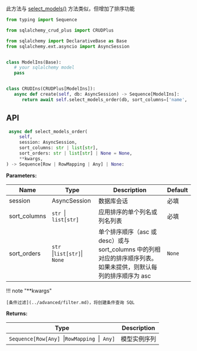 此方法与 [select_models()](./select_models.md) 方法类似，但增加了排序功能

```py title="select_models_order" hl_lines="16"
from typing import Sequence

from sqlalchemy_crud_plus import CRUDPlus

from sqlalchemy import DeclarativeBase as Base
from sqlalchemy.ext.asyncio import AsyncSession


class ModelIns(Base):
   # your sqlalchemy model
   pass


class CRUDIns(CRUDPlus[ModelIns]):
   async def create(self, db: AsyncSession) -> Sequence[ModelIns]:
      return await self.select_models_order(db, sort_columns=['name', 'age'], sort_orders=['asc', 'desc'])
```

## API

```py
 async def select_models_order(
     self,
     session: AsyncSession,
     sort_columns: str | list[str],
     sort_orders: str | list[str] | None = None,
     **kwargs,
) -> Sequence[Row | RowMapping | Any] | None:
```

**Parameters:**

| Name         | Type                           | Description                                                            | Default |
|--------------|--------------------------------|------------------------------------------------------------------------|---------|
| session      | AsyncSession                   | 数据库会话                                                                  | 必填      |
| sort_columns | `str `\|` list[str]`           | 应用排序的单个列名或列名列表                                                         | 必填      |
| sort_orders  | `str `\|` list[str] `\|` None` | 单个排序顺序（asc 或 desc）或与 sort_columns 中的列相对应的排序顺序列表。 如果未提供，则默认每列的排序顺序为 asc | `None`  |

!!! note "**kwargs"

    [条件过滤](../advanced/filter.md)，将创建条件查询 SQL

**Returns:**

| Type                                           | Description |
|------------------------------------------------|-------------|
| `Sequence[Row[Any] `\|` RowMapping  `\|` Any]` | 模型实例序列      |
